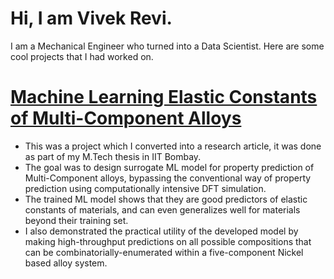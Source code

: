 # Hi, I am Vivek Revi.
I am a Mechanical Engineer who turned into a Data Scientist. Here are some cool projects that I had worked on.

# [Machine Learning Elastic Constants of Multi-Component Alloys](https://doi.org/10.1016/j.commatsci.2021.110671)
- This was a project which I converted into a research article, it was done as part of my M.Tech thesis in IIT Bombay.
- The goal was to design surrogate ML model for property prediction of Multi-Component alloys, bypassing the conventional way of property prediction using computationally intensive DFT simulation.
- The trained ML model shows that they are good predictors of elastic constants of materials, and can even generalizes well for materials beyond their training set.
- I also demonstrated the practical utility of the developed model by making high-throughput predictions on all possible compositions that can be combinatorially-enumerated within a five-component Nickel based alloy system.

